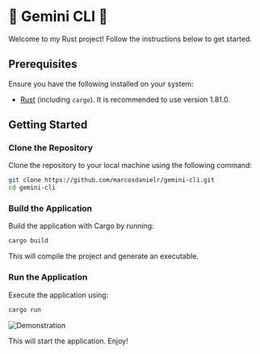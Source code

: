 # 🤖 Gemini CLI 🦀

Welcome to my Rust project! Follow the instructions below to get started.

## Prerequisites

Ensure you have the following installed on your system:

- [Rust](https://www.rust-lang.org/tools/install) (including `cargo`). It is recommended to use version 1.81.0.

## Getting Started

### Clone the Repository

Clone the repository to your local machine using the following command:

```bash
git clone https://github.com/marcosdanielr/gemini-cli.git
cd gemini-cli
```

### Build the Application

Build the application with Cargo by running:

```bash
cargo build
```

This will compile the project and generate an executable.

### Run the Application

Execute the application using:

```bash
cargo run
```

![Demonstration](https://i.imgur.com/mbVSo4S.png)

This will start the application. Enjoy!  
